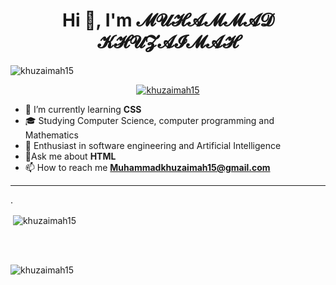 <h1 align="center">Hi 👋, I'm 𝓜𝓤𝓗𝓐𝓜𝓜𝓐𝓓 𝓚𝓗𝓤𝓩𝓐𝓘𝓜𝓐𝓗</h1>

<p align="left"> <img src="https://komarev.com/ghpvc/?username=KHUZAIMAH15&label=Profile%20views&color=0e75b6&style=flat" alt="khuzaimah15" /> </p>

<p align="center"> <a href="https://github.com/ryo-ma/github-profile-trophy"><img src="https://github-profile-trophy.vercel.app/?username=KHUZAIMAH15" alt="khuzaimah15" /></a> </p>

- 🔭 I’m currently learning **CSS**
- 🎓 Studying Computer Science, computer programming and Mathematics
- 🌱 Enthusiast in software engineering and Artificial Intelligence 
-  💬Ask me about **HTML**
- 📫 How to reach me **Muhammadkhuzaimah15@gmail.com** 


<hr />.


<p>&nbsp;<img align="center" src="https://github-readme-stats.vercel.app/api?username=KHUZAIMAH15&show_icons=true&locale=en" alt="khuzaimah15" /></p>

<br><br>

<p><img align="center" src="https://github-readme-streak-stats.herokuapp.com/?user=KHUZAIMAH15&" alt="khuzaimah15" /></p>
